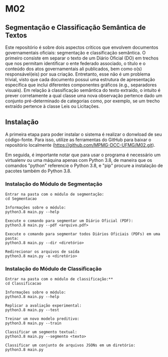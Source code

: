 # M02
## Segmentação e Classificação Semântica de Textos

Este repositório é sobre dois aspectos críticos que envolvem documentos governamentais oficiais: segmentação e classificação semântica. O primeiro consiste em separar o texto de um Diário Oficial (DO) em trechos que nos permitam identificar o ente federado associado, o título e o conteúdo dos atos governamentais ali publicados, bem como o(s) responsável(eis) por sua criação. Entretanto, esse não é um problema trivial, visto que cada documento possui uma estrutura de apresentação específica que inclui diferentes componentes gráficos (e.g., separadores visuais). Em relação à classificação semântica do texto extraído, o intuito é prever corretamente a qual classe uma nova observação pertence dado um conjunto pré-determinado de categorias como, por exemplo, se um trecho extraído pertence à classe Leis ou Licitações.

## Instalação

A primeira etapa para poder instalar o sistema é realizar o donwload de seu código-fonte. Para isso, utilize as ferramentas do GitHub para baixar o repositório localmente (https://github.com/MPMG-DCC-UFMG/M02.git).

Em seguida, é importante notar que para usar o programa é necessário um virtualenv ou uma máquina apenas com Python 3.8, de maneira que os comandos "python" referencie o Python 3.8, e "pip" procure a instalação de pacotes também do Python 3.8.

### Instalação do Módulo de Segmentação 

```
Entrar na pasta com o módulo de segmentação:
cd Segmentacao

Informações sobre o módulo:
python3.8 main.py --help

Execute o comando para segmentar um Diário Oficial (PDF):
python3.8 main.py --pdf <arquivo.pdf>

Execute o comando para segmentar todos Diários Oficiais (PDFs) em uma pasta:
python3.8 main.py --dir <diretório>

Redirecionar os arquivos de saída
python3.8 main.py -o <diretório>

```

### Instalação do Módulo de Classificação

```
Entrar na pasta com o módulo de classificação:**
cd Classificacao

Informações sobre o módulo:
python3.8 main.py --help

Replicar a avaliação experimental:
python3.8 main.py --test

Treinar um novo modelo preditivo:
python3.8 main.py --train

Classificar um segmento textual:
python3.8 main.py --segmento <texto>

Classificar um conjunto de arquivos JSONs em um diretório:
python3.8 main.py

```
